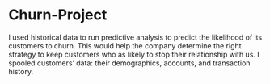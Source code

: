 # Churn-Project
I used historical data to run predictive analysis to predict the likelihood of its customers to churn. This would help the company determine the right strategy to keep customers who as likely to stop their relationship with us. I spooled customers’ data: their demographics, accounts, and transaction history. 
